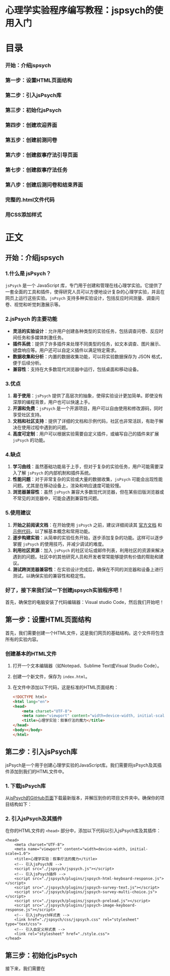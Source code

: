 # 心理学实验程序编写教程：jspsych的使用入门
# 目录

### 开始：介绍jspsych
### 第一步：设置HTML页面结构
### 第二步：引入jsPsych库
### 第三步：初始化jsPsych ##
### 第四步：创建欢迎界面 ##
### 第五步：创建前测问卷 ##
### 第六步：创建叙事疗法引导页面 ##
### 第七步：创建叙事疗法任务 ##
### 第八步：创建后测问卷和结束界面 ##
### 完整的.html文件代码 ##
### 用CSS添加样式 ###

# 正文
## 开始：介绍jspsych

### 1.什么是 jsPsych？

`jsPsych` 是一个 JavaScript 库，专门用于创建和管理在线心理学实验。它提供了一套全面的工具和插件，使得研究人员可以方便地设计复杂的心理学实验，并且在网页上运行这些实验。`jsPsych` 支持多种实验设计，包括反应时间测量、调查问卷、视觉和听觉刺激展示等。

### 2.jsPsych 的主要功能

- **灵活的实验设计**：允许用户创建各种类型的实验任务，包括调查问卷、反应时间任务和多媒体刺激任务。
- **插件系统**：提供了许多插件来处理不同类型的任务，如文本调查、图片展示、键盘响应等。用户还可以自定义插件以满足特定需求。
- **数据收集和分析**：内置的数据收集功能，可以将实验数据保存为 JSON 格式，便于后续分析。
- **兼容性**：支持在大多数现代浏览器中运行，包括桌面和移动设备。

### 3.优点

1. **易于使用**：`jsPsych` 提供了高层次的抽象，使得实验设计更加简单。即使没有深厚的编程背景，用户也可以快速上手。
2. **开源和免费**：`jsPsych` 是一个开源项目，用户可以自由使用和修改源码，同时享受社区支持。
3. **文档和社区支持**：提供了详细的文档和示例代码，社区也非常活跃，有助于解决在使用过程中遇到的问题。
4. **高度可定制**：用户可以根据实验需要自定义插件，或编写自己的插件来扩展 `jsPsych` 的功能。

### 4.缺点

1. **学习曲线**：虽然基础功能易于上手，但对于复杂的实验任务，用户可能需要深入了解 `jsPsych` 的内部机制和插件系统。
2. **性能问题**：对于非常复杂的实验或大量的数据收集，`jsPsych` 可能会出现性能问题。尤其是在移动设备上，渲染和响应速度可能较慢。
3. **浏览器兼容性**：虽然 `jsPsych` 兼容大多数现代浏览器，但在某些旧版浏览器或不常见的浏览器中，可能会遇到兼容性问题。

### 5.使用建议

1. **开始之前阅读文档**：在开始使用 `jsPsych` 之前，建议详细阅读其 [官方文档](https://www.jspsych.org/) 和 [示例代码](https://www.jspsych.org/examples/)，以了解基本概念和常用功能。
2. **逐步构建实验**：从简单的实验任务开始，逐步添加复杂的功能。这样可以逐步掌握 `jsPsych` 的使用技巧，并减少调试的难度。
3. **利用社区资源**：加入 `jsPsych` 的社区论坛或邮件列表，利用社区的资源来解决遇到的问题。社区中的其他研究人员和开发者常常能够提供有价值的帮助和建议。
4. **测试跨浏览器兼容性**：在实验设计完成后，确保在不同的浏览器和设备上进行测试，以确保实验的兼容性和稳定性。

### 好了，接下来我们试一下创建jspsych实验程序吧！

首先，确保您的电脑安装了代码编辑器：Visual studio Code，然后我们开始吧！

## 第一步：设置HTML页面结构

首先，我们需要创建一个HTML文件，这是我们网页的基础结构。这个文件将包含所有的实验内容。

### 创建基本的HTML文件

1. 打开一个文本编辑器（如Notepad、Sublime Text或Visual Studio Code）。
2. 创建一个新文件，保存为 `index.html`。
3. 在文件中添加以下代码，这是标准的HTML页面结构：

    ```html
    <!DOCTYPE html>
    <html lang="en">
    <head>
        <meta charset="UTF-8">
        <meta name="viewport" content="width=device-width, initial-scale=1.0">
        <title>心理学实验：叙事疗法的魔力</title>
    </head>
    <body></body>
    </html>
    ```
## 第二步：引入jsPsych库

jsPsych是一个用于创建心理学实验的JavaScript库。我们需要将jsPsych及其插件添加到我们的HTML文件中。

### 1. 下载jsPsych库

从[jsPsych的GitHub页面](https://github.com/jspsych/jsPsych)下载最新版本，并解压到你的项目文件夹中。确保你的项目结构如下：
### 2. 引入jsPsych及其插件

在你的HTML文件的 `<head>` 部分中，添加以下代码以引入jsPsych库及其插件：

```
<head>
    <meta charset="UTF-8">
    <meta name="viewport" content="width=device-width, initial-scale=1.0">
    <title>心理学实验：叙事疗法的魔力</title>
    <!-- 引入jsPsych库 -->
    <script src="./jspsych/jspsych.js"></script>
    <!-- 引入jsPsych插件 -->
    <script src="./jspsych/plugins/jspsych-html-keyboard-response.js"></script>
    <script src="./jspsych/plugins/jspsych-survey-text.js"></script>
    <script src="./jspsych/plugins/jspsych-survey-multi-choice.js"></script>
    <script src="./jspsych/plugins/jspsych-preload.js"></script>
    <script src="./jspsych/plugins/jspsych-image-keyboard-response.js"></script>
    <!-- 引入jsPsych样式表 -->
    <link href="./jspsych/css/jspsych.css" rel="stylesheet" type="text/css">
    <!-- 引入自定义样式表 -->
    <link rel="stylesheet" href="./style.css">
</head>
```
## 第三步：初始化jsPsych ##
接下来，我们需要在 <script> 标签中初始化jsPsych。这一步是在网页加载完毕后，准备好jsPsych运行所需的环境。

1. 初始化jsPsych
在HTML文件的 <body> 部分中，添加一个 <script> 标签，并在其中初始化jsPsych：
```
    <body></body>
    <script>
    const jsPsych = initJsPsych(); // 初始化jsPsych
    </script>
```
### 完整代码:
```
<!DOCTYPE html>
<html lang="en">
<head>
    <meta charset="UTF-8">
    <meta name="viewport" content="width=device-width, initial-scale=1.0">
    <title>心理学实验：叙事疗法的魔力</title><!-- 初始化html -->
    <script src="./jspsych/jspsych.js"></script>
    <script src="./jspsych/plugin-html-keyboard-response.js"></script>
    <script src="./jspsych/plugin-survey-text.js"></script>
    <script src="./jspsych/plugin-survey-multi-choice.js"></script>
    <script src="./jspsych/plugin-preload.js"></script>
    <script src="./jspsych/plugin-image-keyboard-response.js"></script><!-- 初始化jspsych -->
    <link href="./jspsych/jspsych.css" rel="stylesheet" type="text/css">
    <link rel="stylesheet" href="./style.css"> <!-- 初始化CSS文件 -->
</head>
<body></body>
<script>
     const jsPsych = initJsPsych();/* 初始化jsPsych */
</script>
```
代码解析：
- `<!DOCTYPE html>`声明文档类型为HTML5。
- `<html lang="en">`定义HTML文档的语言为英语。
- `<head>`包含文档的元数据（如文档标题和引用的CSS、JavaScript文件）。
- `<meta charset="UTF-8">`设置字符编码为UTF-8。
- `<meta name="viewport" content="width=device-width, initial-scale=1.0">`确保页面在不同设备上正常显示。
- `<title>`定义网页标题。
- `<script>`引入jsPsych库和相关插件。
- `<link>`引入jsPsych的CSS文件和自定义样式文件。
- `<body>`文档的主体内容。


## 第四步：创建欢迎界面 ##
现在我们可以开始创建实验的第一个部分——欢迎界面。这个界面将向参与者展示一个欢迎信息，并等待他们按下任意键继续，包括：
- 1.创建一个名为 welcome 的变量，用于存储欢迎界面的配置信息。

- 2.设置类型为 jsPsychHtmlKeyboardResponse，表示这是一个HTML键盘响应类型的任务。

- 3.在 stimulus 属性中，定义要显示的HTML内容。这段HTML内容将显示一段欢迎辞，并指导参与者按任意键开始实验。

在 <script> 标签中，添加以下代码来创建一个欢迎界面：

```
<script>
    const jsPsych = initJsPsych(); // 初始化jsPsych

    // 欢迎界面
    var welcome = {
        type: jsPsychHtmlKeyboardResponse,
        stimulus: `<p id="end"><span style="color:red;font-size:50px;align-items: center;"><br><br>欢迎参加本次心理学实验</span><br><br><br><br><br><br>
                   <span style="font-weight:bold">本实验的目的是想让您了解并体验一种心理咨询的方法：叙事疗法<br><br>请保证周围环境安静并用心思考作答,相信您会藉此体会到叙事疗法的乐趣。</span><br><br><br><br><br><br><br><br><br>您的数据将会被上传到安全保密的实验数据库，仅作科研用途<br>
                   感谢您参与我们的实验，如果您准备好了,请按<span style="color: red">任意键</span>开始实验吧!</p>`
    };

    // 运行实验
    jsPsych.run([welcome]);
</script>
```
## 第五步：创建前测问卷 ##
前测问卷将收集参与者在实验开始前的一些基本信息和情绪状态。这部分问卷将使用jsPsych的 jspsych-survey-text 和 jspsych-survey-multi-choice 插件。
### 1. 创建前测问卷的文本部分
首先，我们创建一个包含开放性问题的前测问卷部分，包括：
- 1. 创建一个名为 `pretest1` 的变量，用于存储前测问卷的配置信息。
- 2. 设置类型为 `jsPsychSurveyText`，表示这是一个文本输入类型的问卷。
- 3. 在 `preamble` 属性中，定义问卷的前言。
- 4. 在 `questions` 属性中，定义具体的问题列表，每个问题包括 `prompt`、`rows` 和 `columns` 属性，分别表示问题的提示文本、行数和列数。
- 5. 设置 `button_label` 属性为 '继续'，表示按钮的标签。
 代码如下：
```
<script>
    const jsPsych = initJsPsych(); // 初始化jsPsych

    // 欢迎界面
    var welcome = {
        type: jsPsychHtmlKeyboardResponse,
        stimulus: `<p id="end"><span style="color:red;font-size:50px;align-items: center;"><br><br>欢迎参加本次心理学实验</span><br><br><br><br><br><br>
                   <span style="font-weight:bold">本实验的目的是想让您了解并体验一种心理咨询的方法：叙事疗法<br><br>请保证周围环境安静并用心思考作答,相信您会藉此体会到叙事疗法的乐趣。</span><br><br><br><br><br><br><br><br><br>您的数据将会被上传到安全保密的实验数据库，仅作科研用途<br>
                   感谢您参与我们的实验，如果您准备好了,请按<span style="color: red">任意键</span>开始实验吧!</p>`
    };

    // 前测问卷文本部分
    var pretest1 = {
        type: jsPsychSurveyText,
        preamble: '首先,请填写以下问卷',
        questions: [
            {prompt: '1.最近,最困扰您的问题是：', rows: 2, columns: 100},
            {prompt: '2.可以详细聊聊吗?', rows: 6, columns: 100},
            {prompt: '3.每次出现这个问题,您内心都会产生怎样的感受呢?', rows: 6, columns: 100},
        ],
        button_label: '继续',
    };

    // 运行实验
    jsPsych.run([welcome, pretest1]);
</script>
```
### 2. 创建前测问卷的选择题部分
接下来，我们创建一个包含选择题的前测问卷部分，包括：
- 1. 创建一个名为 `pretest2` 的变量，用于存储前测指标的配置信息。
- 2. 设置类型为 `jsPsychSurveyMultiChoice`，表示这是一个多选类型的问卷。
- 3. 在 `preamble` 属性中，定义问卷的前言。
- 4. 在 `questions` 属性中，定义具体的问题列表，每个问题包括 `prompt`、`name`、`options`、`required` 和 `horizontal` 属性，分别表示问题的提示文本、名称、选项、是否必填和是否水平排列。
- 5. 设置 `button_label` 属性为 '继续'，表示按钮的标签。
  代码如下：
```
<script>
    // 前测问卷选择题部分
    var pretest2 = {
        type: jsPsychSurveyMultiChoice,
        preamble: '请选择：',
        questions: [
            {
                prompt: "1.现在,您的心情如何？(1~10程度逐渐升高,1是极其低落,10是非常愉悦)",
                name: 'mood1', 
                options: ['1', '2', '3', '4', '5', '6', '7', '8', '9', '10'],
                required: true
            },
            {
                prompt: "2.最近一周,您内心的压力感受如何？(1~10程度逐渐升高,1是没有压力,10是非常大的压力)",
                name: 'stress1', 
                options: ['1', '2', '3', '4', '5', '6', '7', '8', '9', '10'],
                required: true
            }
        ],
        button_label: '继续'
    };
</script>
```

## 第六步：创建叙事疗法引导页面 ##
接下来，我们创建一个页面，用于引导参与者进入叙事疗法的情境,和欢迎界面一样，这部分将使用jspsych-html-keyboard-response插件。
```
     var illustrate = {
      type: jsPsychHtmlKeyboardResponse,
      stimulus: `<p id = illustrate><br><br><br><br><br><br><br><br><span style ="font-weight:bold">我们听过的故事影响着我们的生活，而我们所讲的故事定义了我们自己。
                  <br><br>您的问题一定给您带来了诸多烦恼吧，现在，请您深呼吸并尽量放松。</span><br><br><br><br><br>
                  接下来我们将给您呈现一系列图片来转换您的注意力。<br>
                  请您给每个图片编<span style ="color: red">两个截然不同</span>的故事。<br><br>
                  每个故事编完之后再总结一下这张图片给您的感受吧!<br><br><br>
                  不需说出来,请用心体会叙事带来的力量......<br>
                  (按<span style ="color: red">任意键</span>开始)</p>
                  `
     };
```

## 第七步：创建叙事疗法任务 ##
在这一步中，我们将创建一个页面，呈现图片让被试自己编故事，编完按空格进入下一页面。这部分将使用jspsych-survey-text插件，包括：
- 1. 创建一个名为 `preload` 的变量，用于存储实验前加载资源的配置信息。
- 2. 设置类型为 `jsPsychPreload`，表示这是一个资源预加载任务，确保在实验开始前，所有必需的资源都已经加载完成。
- 3. 设置 `auto_preload` 属性为 `true`，表示自动加载所有需要的资源。
- 4. 创建名为 `image1` 的变量，用于存储显示第一张图片的配置信息。
- 5. 设置类型为 `jsPsychImageKeyboardResponse`，表示这是一个图像键盘响应类型的任务。
- 6. 在 `stimulus` 属性中，指定图片的路径。设置 `render_on_canvas` 为 `false`，表示不在画布上渲染图像，直接显示图片。
- 7. 设置 `choices` 属性为 `[' ']`，表示参与者按空格键继续。
- 8. 设置 `stimulus_width` 为 `800`，定义图像的宽度。
- 9. 在 `prompt` 属性中，定义显示的提示文本，指导参与者按空格键继续。
- 10. 创建名为 `image2` 的变量，用于存储显示第二张图片的配置信息。设置与 `image1` 类似的属性，确保显示第二张图片。
代码如下：
```
<script>
     var preload = {
      type: jsPsychPreload,
      auto_preload: true
     };
     
     var image1 = {
     type: jsPsychImageKeyboardResponse,
     stimulus: './Stimuli/images/image3.jpg',
     render_on_canvas: false,
     choices: [' '],
     stimulus_width:800,
     prompt:'<p>按空格键继续</p>'
     };

     var image2 = {
     type: jsPsychImageKeyboardResponse,
     stimulus: './Stimuli/images/image2.jpg',
     render_on_canvas: false,
     choices: [' '],
     stimulus_width:800,
     prompt:'<p>按空格键继续</p>'
     };
</script>
```


## 第八步：创建后测问卷和结束界面 ##
最后，我们创建一个后测问卷和结束界面，感谢参与者并告知他们实验结束。这部分和前测问卷与说明界面用到的插件一样，实现方法参考前面这两个部分。
代码如下：
```
   /* 后测问卷 */
     var Post_test1 = {
      type: jsPsychSurveyText,
      preamble: '<p id = Post_test_premble>叙事是一种力量,找到新的叙事,您就找到了新的力量源泉,也就有了解决问题的资源。下面,请仔细思考下面的问题:</p>',
      questions: [
       {prompt: '1.如果要给您的问题给一个命名,根据它带来的感受,您会把它命名成:(比如:小房间、瘪掉的气球、大黑狗等等)',rows:1,columns:120},
       {prompt: '2.问什么给予它这个名字,您能详细地定义一下它么?', rows:2,columns:120},
       {prompt: '3.结合前面叙事的经验,请问您可以从另一个角度来描述自己的问题吗?', rows:6,columns:120},
       {prompt: '4.如此,结合您以前成功经验,您觉得这个问题可以从哪些角度尝试着解决呢?', rows:6,columns:120},
        ],          
        button_label : '继续',
     };

     /* 后测指标 */
     var Post_test2 = {
      type: jsPsychSurveyMultiChoice,
      preamble: '<p id = Post_test2_preamble><span style = "color: red">恭喜您!</span><br><br>通过对叙事疗法的了解和一些的简单训练,您对您的问题又有了新的见解。在面对问题时,请带着这份知识和见解冷静地思考对策吧！<br><br>最后,请再做一次下面的选择:</p>',
      questions: [
      {
      prompt: "1.现在,您的心情如何？(1~10程度逐渐升高,1是极其低落,10是非常愉悦)",                                                
      name: 'mood2', 
      options: ['1', '2', '3', '4', '5', '6', '7', '8', '9', '10'], 
      required: true,
      horizontal: true
      },
      {
      prompt: "2.假设这个问题再次出现,您有多大把握可以成功解决它或者将它的影响降到最低？(1~10程度逐渐升高,1是完全无望,10是很有信心)", 
      name: 'confidence2', 
      options: ['1', '2', '3', '4', '5', '6', '7', '8', '9', '10'], 
      required: true,
      horizontal: true
      }, 
       ],
       button_label : '继续',
     };

     /* 结束界面 */
     var end = {
      type: jsPsychHtmlKeyboardResponse,
      stimulus: `<p id = end><span style = "color:red;font-size:50px;align-items: center;"><br><br>感谢您的参与!</span><br><br><br><br><br><br><br>
                 <span style ="font-weight:bold">叙事是每个人都会的技能,发现叙事的力量并利用它,能够将我们自己抽身于问题之外,我们的人生就会有无限种可能。</span>
                 <br><br><br><br><br><br><br><br><br><br>叙事疗法的经典书籍:《叙事治疗的力量：故事、知识、权力》——作者: [澳] 迈克尔·怀特 / [新西兰] 戴维·爱普斯顿<br>
                 如果有任何问题,欢迎与主试交流:kailiangge@yeah.net</p>
                  `,
      choices: "NO_KEYS",
     };
```

## 完整的.html文件代码 ##
最后，再加上按时间线运行的语句：Run使得实验可以跑起来，下面是将所有部分组合在一起的完整HTML代码：
```
<!DOCTYPE html>
<html lang="en">
<head>
    <meta charset="UTF-8">
    <meta name="viewport" content="width=device-width, initial-scale=1.0">
    <title>心理学实验：叙事疗法的魔力</title><!-- 初始化html -->
    <script src="./jspsych/jspsych.js"></script>
    <script src="./jspsych/plugin-html-keyboard-response.js"></script>
    <script src="./jspsych/plugin-survey-text.js"></script>
    <script src="./jspsych/plugin-survey-multi-choice.js"></script>
    <script src="./jspsych/plugin-preload.js"></script>
    <script src="./jspsych/plugin-image-keyboard-response.js"></script><!-- 初始化jspsych -->
    <link href="./jspsych/jspsych.css" rel="stylesheet" type="text/css">
    <link rel="stylesheet" href="./style.css"> <!-- 初始化CSS文件 -->
</head>
<body></body>
<script>
     const jsPsych = initJsPsych();/* 初始化jsPsych */
     
     /* 欢迎界面 */
     var welcome = {
      type: jsPsychHtmlKeyboardResponse,
      stimulus: `<p id = end><span style = "color:red;font-size:50px;align-items: center;"><br><br>欢迎参加本次心理学实验</span><br><br><br><br><br><br>
                 <span style ="font-weight:bold">本实验的目的是想让您了解并体验一种心理咨询的方法：叙事疗法<br><br>请保证周围环境安静并用心思考作答,相信您会藉此体会到叙事疗法的乐趣。</span><br><br><br><br><br><br><br><br><br>您的数据将会被上传到安全保密的实验数据库，仅作科研用途<br>
                 感谢您参与我们的实验，如果您准备好了,请按<span style ="color: red">任意键</span>开始实验吧!</p>
                  `
     };

     /* 前测问卷 */
     var pretest1 = {
      type: jsPsychSurveyText,
      preamble: '首先,请填写以下问卷',
      questions: [
       {prompt: '1.最近,最困扰您的问题是：',rows:2,columns:100},
       {prompt: '2.可以详细聊聊吗?', rows:6,columns:100},
       {prompt: '3.每次出现这个问题,您内心都会产生怎样的感受呢?', rows:6,columns:100},
        ],          
        button_label : '继续',
     };

     /* 前测指标 */
     var pretest2 = {
      type: jsPsychSurveyMultiChoice,
      preamble: '请选择：',
      questions: [
      {
      prompt: "1.现在,您的心情如何？(1~10程度逐渐升高,1是极其低落,10是非常愉悦)",                                                
      name: 'mood1', 
      options: ['1', '2', '3', '4', '5', '6', '7', '8', '9', '10'], 
      required: true,
      horizontal: true
      },
      {
      prompt: "2.假设这个问题再次出现,您有多大把握可以成功解决它或者将它的影响降到最低？(1~10程度逐渐升高,1是完全无望,10是很有信心)", 
      name: 'confidence1', 
      options: ['1', '2', '3', '4', '5', '6', '7', '8', '9', '10'], 
      required: true,
      horizontal: true
      }, 
       ],
       button_label : '继续',
     };

     /* 实验的说明 */
     var illustrate = {
      type: jsPsychHtmlKeyboardResponse,
      stimulus: `<p id = illustrate><br><br><br><br><br><br><br><br><span style ="font-weight:bold">我们听过的故事影响着我们的生活，而我们所讲的故事定义了我们自己。
                  <br><br>您的问题一定给您带来了诸多烦恼吧，现在，请您深呼吸并尽量放松。</span><br><br><br><br><br>
                  接下来我们将给您呈现一系列图片来转换您的注意力。<br>
                  请您给每个图片编<span style ="color: red">两个截然不同</span>的故事。<br><br>
                  每个故事编完之后再总结一下这张图片给您的感受吧!<br><br><br>
                  不需说出来,请用心体会叙事带来的力量......<br>
                  (按<span style ="color: red">任意键</span>开始)</p>
                  `
     };

     /* 进行实验 */
     var preload = {
      type: jsPsychPreload,
      auto_preload: true
     };
     
     var image1 = {
     type: jsPsychImageKeyboardResponse,
     stimulus: './Stimuli/images/image3.jpg',
     render_on_canvas: false,
     choices: [' '],
     stimulus_width:800,
     prompt:'<p>按空格键继续</p>'
     };

     var image2 = {
     type: jsPsychImageKeyboardResponse,
     stimulus: './Stimuli/images/image2.jpg',
     render_on_canvas: false,
     choices: [' '],
     stimulus_width:800,
     prompt:'<p>按空格键继续</p>'
     };

    /* 后测问卷 */
     var Post_test1 = {
      type: jsPsychSurveyText,
      preamble: '<p id = Post_test_premble>叙事是一种力量,找到新的叙事,您就找到了新的力量源泉,也就有了解决问题的资源。下面,请仔细思考下面的问题:</p>',
      questions: [
       {prompt: '1.如果要给您的问题给一个命名,根据它带来的感受,您会把它命名成:(比如:小房间、瘪掉的气球、大黑狗等等)',rows:1,columns:120},
       {prompt: '2.问什么给予它这个名字,您能详细地定义一下它么?', rows:2,columns:120},
       {prompt: '3.结合前面叙事的经验,请问您可以从另一个角度来描述自己的问题吗?', rows:6,columns:120},
       {prompt: '4.如此,结合您以前成功经验,您觉得这个问题可以从哪些角度尝试着解决呢?', rows:6,columns:120},
        ],          
        button_label : '继续',
     };

     /* 后测指标 */
     var Post_test2 = {
      type: jsPsychSurveyMultiChoice,
      preamble: '<p id = Post_test2_preamble><span style = "color: red">恭喜您!</span><br><br>通过对叙事疗法的了解和一些的简单训练,您对您的问题又有了新的见解。在面对问题时,请带着这份知识和见解冷静地思考对策吧！<br><br>最后,请再做一次下面的选择:</p>',
      questions: [
      {
      prompt: "1.现在,您的心情如何？(1~10程度逐渐升高,1是极其低落,10是非常愉悦)",                                                
      name: 'mood2', 
      options: ['1', '2', '3', '4', '5', '6', '7', '8', '9', '10'], 
      required: true,
      horizontal: true
      },
      {
      prompt: "2.假设这个问题再次出现,您有多大把握可以成功解决它或者将它的影响降到最低？(1~10程度逐渐升高,1是完全无望,10是很有信心)", 
      name: 'confidence2', 
      options: ['1', '2', '3', '4', '5', '6', '7', '8', '9', '10'], 
      required: true,
      horizontal: true
      }, 
       ],
       button_label : '继续',
     };

     /* 结束界面 */
     var end = {
      type: jsPsychHtmlKeyboardResponse,
      stimulus: `<p id = end><span style = "color:red;font-size:50px;align-items: center;"><br><br>感谢您的参与!</span><br><br><br><br><br><br><br>
                 <span style ="font-weight:bold">叙事是每个人都会的技能,发现叙事的力量并利用它,能够将我们自己抽身于问题之外,我们的人生就会有无限种可能。</span>
                 <br><br><br><br><br><br><br><br><br><br>叙事疗法的经典书籍:《叙事治疗的力量：故事、知识、权力》——作者: [澳] 迈克尔·怀特 / [新西兰] 戴维·爱普斯顿<br>
                 如果有任何问题,欢迎与主试交流:kailiangge@yeah.net</p>
                  `,
      choices: "NO_KEYS",
     };

     /* 按时间线运行 */
     jsPsych.run([welcome,pretest1,pretest2,illustrate, preload, image1,image2,Post_test1,Post_test2,end]);

</script>
</html>
```
## 用CSS添加样式 ##

### 1.什么是 CSS？

**CSS**（层叠样式表，Cascading Style Sheets）是一种用于描述 HTML 或 XML 文档（包括 SVG 和 XHTML）的样式的语言。CSS 控制网页的视觉呈现和布局，使得开发者可以在不改变文档结构的情况下调整其样式和布局。

### 2.CSS 的基本概念

1. **选择器**：选择器用于选择 HTML 元素，以便对这些元素应用样式。常见的选择器包括元素选择器（如 `p`）、类选择器（如 `.class-name`）、ID 选择器（如 `#id-name`）等。

2. **属性和属性值**：CSS 样式由属性和属性值组成。属性定义了要应用的样式，属性值则指定了样式的具体内容。例如，`color: red;` 这段 CSS 代码设置了文本颜色为红色。

3. **规则集**：CSS 规则集由选择器和声明块组成。声明块包含一个或多个属性和属性值对。规则集的语法如下：
   ```css
   selector {
       property: value;
       property: value;
   }
   ```

4. **层叠和继承**：CSS 的 "层叠" 和 "继承" 特性使得样式可以层叠和继承。例如，如果某个元素的特定样式没有被定义，它将会继承其父元素的样式。

### 3.CSS 的基本语法

CSS 规则的基本语法如下：

```css
selector {
    property: value;
}
```

### 示例

```css
/* 选择所有的 <h1> 元素 */
h1 {
    color: blue; /* 设置文本颜色为蓝色 */
    font-size: 24px; /* 设置字体大小为 24 像素 */
}

/* 选择所有具有 class="highlight" 的元素 */
.highlight {
    background-color: yellow; /* 设置背景颜色为黄色 */
    font-weight: bold; /* 设置字体加粗 */
}

/* 选择 ID 为 "header" 的元素 */
#header {
    text-align: center; /* 设置文本居中对齐 */
}
```

### 4.CSS 的优点

1. **分离内容和样式**：CSS 允许将文档的内容（HTML）与样式（CSS）分开，使得文档的结构更加清晰和易于维护。

2. **提高重用性**：通过定义样式类，可以在多个页面中重用相同的样式，提高了代码的重用性和一致性。

3. **响应式设计**：CSS 支持响应式设计，通过媒体查询（media queries）可以创建适应不同设备和屏幕尺寸的布局。

4. **提升用户体验**：CSS 提供了丰富的视觉效果，如动画、过渡效果等，可以显著提升用户体验。

## CSS 的缺点

1. **浏览器兼容性**：不同浏览器可能对 CSS 的支持程度有所不同，这可能导致跨浏览器显示不一致的问题。

2. **学习曲线**：虽然 CSS 基础易学，但高级特性和复杂布局可能需要较长的学习时间。

3. **性能问题**：大量的 CSS 规则和复杂的样式可能会影响网页的渲染性能。

### 5.使用建议

1. **使用外部样式表**：将 CSS 样式放在外部样式表中，而不是嵌入到 HTML 文件中，这样可以提高代码的可维护性和重用性。

2. **利用现代 CSS 特性**：使用 Flexbox 和 Grid 布局来创建响应式和灵活的布局，这些特性可以简化复杂的布局问题。

3. **编写可维护的代码**：遵循命名规范，保持 CSS 代码整洁和有序，便于团队协作和后期维护。

4. **测试跨浏览器兼容性**：确保在不同的浏览器和设备上测试样式，确保网页在各种环境下的正常显示。

### 6.编写CSS样式表`style.css`文件

注意：`#`用来选择某ID，`.`用来选择某Class.

具体的控制代码可以在下面的网站中翻找：[www.w3school.com.cn](www.w3school.com.cn)

这里只是做一个示例

在style.css中打出如下代码来选择并定义实验的样式：

```
/* 定义页面和刺激的flexbox属性 */
body {
    display: flex;
    justify-content: center;
    align-items: center;
    background-color: white;
    height: 100vh;
    width: 100vw;
    margin: 0;
}
#jspsych-content {
    display: flex;
    flex-direction: column;
    justify-content: center;
    align-items: center;
    background-color: white;
    height: 100vh;
    width: 100vw;
    margin: 0;
}

/* 欢迎界面 */
/* #welcome {
    color : black;
    justify-content: center;
    align-items: center;
    background-color: white;
    font-size:  20px;
    height: 600px;
} */

/* 问卷1界面 */
#jspsych-survey-text-preamble {
    color : black;
    background-color: white;
    font-size:  30px;
    font-weight: bold;
    height: 50px;
}
.jspsych-survey-text{
    text-align: left;
    margin: 5px;
}
#input-0{
    font-family: Arial, Helvetica, sans-serif;
    font-size:  15px;
}
#input-1{
    font-family: Arial, Helvetica, sans-serif;
    font-size:  15px;
}
#input-2{
    font-family: Arial, Helvetica, sans-serif;
    font-size:  15px;
}
 
/* 选择1界面 */
#jspsych-survey-multi-choice-preamble{
    color : black;
    background-color: white;
    font-size:  30px;
    font-weight: bold;
    height: 50px;
}
p.jspsych-survey-multi-choice-text.survey-multi-choice{
    text-align: left;
    white-space: wrap;
}
.jspsych-survey-multi-choice-option{
    display: flex;
    flex-wrap: wrap;
}

/* 说明1界面 */
#illustrate{
    color : black;
    justify-content: center;
    align-items: center;
    background-color: white;
    font-size:  20px;
    height: 600px;
}

/* 问卷2界面 */
#Post_test_premble {
    color : black;
    background-color: white;
    font-size:  20px;
    font-weight: bold;
    height: 50px;
}
#input-3{
    font-family: Arial, Helvetica, sans-serif;
    font-size:  15px;
}

/* 选择2界面 */
#Post_test2_preamble{
    color : black;
    background-color: white;
    font-size:  20px;
    font-weight: bold;
    height: 50px;
    position: relative;
    bottom: 100px;
}
```






